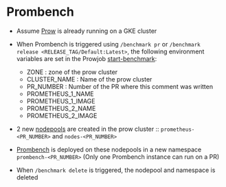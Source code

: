# Prombench
- Assume [Prow](https://github.com/sipian/test-infra/tree/prometheus-prow/prow/) is already running on a GKE cluster
- When Prombench is triggered using `/benchmark pr` or `/benchmark release <RELEASE_TAG/Default:Latest>`, the following environment variables are set in the Prowjob [start-benchmark](https://github.com/sipian/test-infra/blob/prometheus-prow/prow/config-prometheus.yaml#L62):
	- ZONE : zone of the prow cluster
	- CLUSTER_NAME : Name of the prow cluster
	- PR_NUMBER : Number of the PR where this comment was written
	- PROMETHEUS_1_NAME
	- PROMETHEUS_1_IMAGE
	- PROMETHEUS_2_NAME
	- PROMETHEUS_2_IMAGE

- 2 new [nodepools](config/cluster.yaml) are created in the prow cluster :: `prometheus-<PR_NUMBER>` and `nodes-<PR_NUMBER>`
- [Prombench](manifests) is deployed on these nodepools in a new namespace `prombench-<PR_NUMBER>` (Only one Prombench instance can run on a PR)

- When `/benchmark delete` is triggered, the nodepool and namespace is deleted